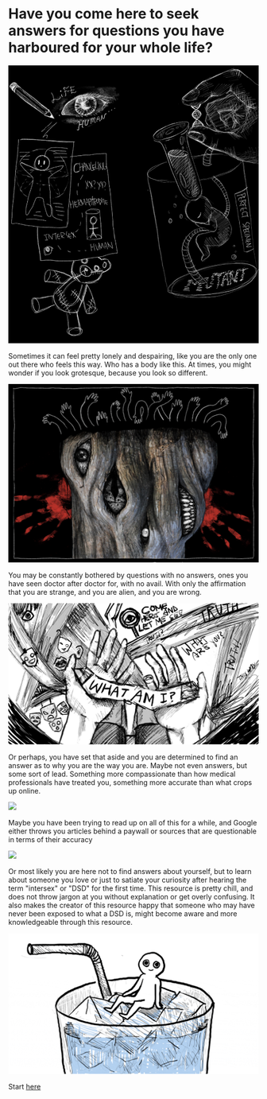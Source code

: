 <h1>Have you come here to seek answers for questions you have harboured for your whole life?</h1>

![](https://github.com/mintyfresh8188/intersex101/blob/main/IMG_0073%202.jpg)

Sometimes it can feel pretty lonely and despairing, like you are the only one out there who feels this way. Who has a body like this. At times, you might wonder if you look grotesque, because you look so different. 

![](https://github.com/mintyfresh8188/intersex101/blob/main/IMG_0067.jpg)

You may be constantly bothered by questions with no answers, ones you have seen doctor after doctor for, with no avail. With only the affirmation that you are strange, and you are alien, and you are wrong.

![](https://github.com/mintyfresh8188/intersex101/blob/main/IMG_0072.JPG)

Or perhaps, you have set that aside and you are determined to find an answer as to why you are the way you are. Maybe not even answers, but some sort of lead. Something more compassionate than how medical professionals have treated you, something more accurate than what crops up online. 

![](https://github.com/mintyfresh8188/intersex101/blob/main/magnifying-glass-eye.gif)

Maybe you have been trying to read up on all of this for a while, and Google either throws you articles behind a paywall or sources that are questionable in terms of their accuracy

![](https://github.com/mintyfresh8188/intersex101/blob/main/computer.gif)

Or most likely you are here not to find answers about yourself, but to learn about someone you love or just to satiate your curiosity after hearing the term "intersex" or "DSD" for the first time. This resource is pretty chill, and does not throw jargon at you without explanation or get overly confusing. It also makes the creator of this resource happy that someone who may have never been exposed to what a DSD is, might become aware and more knowledgeable through this resource.

![](https://github.com/mintyfresh8188/intersex101/blob/main/how-to-5.gif)

Start [here](https://github.com/mintyfresh8188/intersex101/blob/main/01_INTRO_TO_INTERSEX.md)
